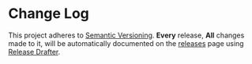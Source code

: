 # Change Log

This project adheres to [Semantic Versioning](http://semver.org/).
**Every** release, **All** changes made to it, will be automatically documented on the [releases](https://github.com/rannn505/child-shell/releases) page using [Release Drafter](https://github.com/marketplace/actions/release-drafter).
